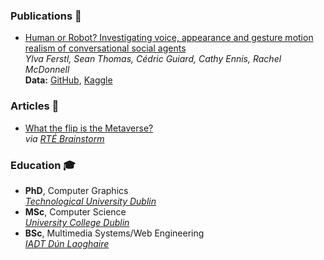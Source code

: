 ### Publications 📝

- [Human or Robot? Investigating voice, appearance and gesture motion realism of conversational social agents](https://dl.acm.org/doi/10.1145/3472306.3478338) <br/> *Ylva Ferstl, Sean Thomas, Cédric Guiard, Cathy Ennis, Rachel McDonnell* <br/> **Data:** [GitHub](https://github.com/seanthomasdev/2021-Human-or-Robot), [Kaggle](https://www.kaggle.com/seanthomasdev/human-or-robot-2021)

### Articles 📰
- [What the flip is the Metaverse?](https://www.rte.ie/brainstorm/2021/1109/1258766-metaverse-virtual-reality-facebook-mark-zuckerberg/) <br/>
*via [RTÉ Brainstorm](https://www.rte.ie/brainstorm/)* 

### Education 🎓
- **PhD**, Computer Graphics <br/>
*[Technological University Dublin](https://www.tudublin.ie/)* 
- **MSc**, Computer Science <br/>
*[University College Dublin](https://www.ucd.ie/)* 
- **BSc**, Multimedia Systems/Web Engineering <br/>
*[IADT Dún Laoghaire](https://iadt.ie/)* 
